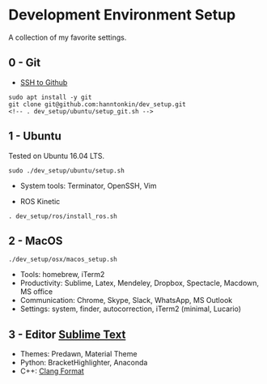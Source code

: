 # Development Environment Setup

A collection of my favorite settings.

## 0 - Git

+ [SSH to Github](https://help.github.com/en/articles/connecting-to-github-with-ssh)
```
sudo apt install -y git
git clone git@github.com:hanntonkin/dev_setup.git
<!-- . dev_setup/ubuntu/setup_git.sh -->
```

## 1 -  Ubuntu

Tested on Ubuntu 16.04 LTS.

```
sudo ./dev_setup/ubuntu/setup.sh
```

* System tools: Terminator, OpenSSH, Vim
<!--
+ [Terminator]() with a lot of great features compared to the default terminal.

+ [Zsh]()

+ [OpenSSH]()

+ [Vim]() for fast editing when ssh to.
+ [Mark my works]() for markdown editing
 -->

* ROS Kinetic
```
. dev_setup/ros/install_ros.sh
```


## 2 - MacOS

```
./dev_setup/osx/macos_setup.sh
```

* Tools: homebrew, iTerm2
* Productivity: Sublime, Latex, Mendeley, Dropbox, Spectacle, Macdown, MS office
* Communication: Chrome, Skype, Slack, WhatsApp, MS Outlook
* Settings: system, finder, autocorrection, iTerm2 (minimal, Lucario)

## 3 - Editor [Sublime Text](https://www.sublimetext.com/)

   <!--  + Install Sublime 3: *sudo ./dev_setup/ubuntu/install_sublime_text.sh*
    + Package Control: Command Palette (ctrl/cmd + shift + p), Install Package Control
    + Install packages: Command Palette, Install Package: Predawn, Material Theme, BracketHighlighter, Anaconda, clang-format
    + Setting: *sudo ./dev_setup/ubuntu/setup_sublime.sh*
 -->
 + Themes: Predawn, Material Theme
 + Python: BracketHighlighter, Anaconda
 + C++: [Clang Format](https://xiaoyuliu.github.io/2018/03/30/20180330-clang-format/)
